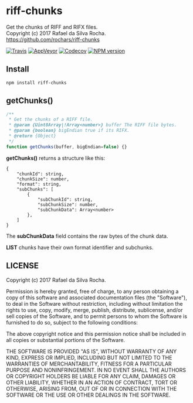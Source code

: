 # riff-chunks
Get the chunks of RIFF and RIFX files.  
Copyright (c) 2017 Rafael da Silva Rocha.  
https://github.com/rochars/riff-chunks

[![Travis](https://img.shields.io/travis/rochars/riff-chunks.svg?style=for-the-badge)](https://travis-ci.org/rochars/riff-chunks) [![AppVeyor](https://img.shields.io/appveyor/ci/rochars/riff-chunks.svg?style=for-the-badge&logo=appveyor)](https://ci.appveyor.com/project/rochars/riff-chunks) [![Codecov](https://img.shields.io/codecov/c/github/rochars/riff-chunks.svg?style=for-the-badge)](https://codecov.io/gh/rochars/riff-chunks) [![NPM version](https://img.shields.io/npm/v/riff-chunks.svg?style=for-the-badge)](https://www.npmjs.com/package/riff-chunks)

## Install
```
npm install riff-chunks
```

## getChunks()
```javascript
/**
 * Get the chunks of a RIFF file.
 * @param {Uint8Array|!Array<number>} buffer The RIFF file bytes.
 * @param {boolean} bigEndian true if its RIFX.
 * @return {Object}
 */
function getChunks(buffer, bigEndian=false) {}
```

**getChunks()** returns a structure like this:
```
{
    "chunkId": string,
    "chunkSize": number,
    "format": string,
    "subChunks": [
        {
            "subChunkId": string,
            "subChunkSize": number,
            "subChunkData": Array<number>
        },
    ]
}
```

The **subChunkData** field contains the raw bytes of the chunk data.

**LIST** chunks have their own format identifier and subchunks.

## LICENSE
Copyright (c) 2017 Rafael da Silva Rocha.

Permission is hereby granted, free of charge, to any person obtaining
a copy of this software and associated documentation files (the
"Software"), to deal in the Software without restriction, including
without limitation the rights to use, copy, modify, merge, publish,
distribute, sublicense, and/or sell copies of the Software, and to
permit persons to whom the Software is furnished to do so, subject to
the following conditions:

The above copyright notice and this permission notice shall be
included in all copies or substantial portions of the Software.

THE SOFTWARE IS PROVIDED "AS IS", WITHOUT WARRANTY OF ANY KIND,
EXPRESS OR IMPLIED, INCLUDING BUT NOT LIMITED TO THE WARRANTIES OF
MERCHANTABILITY, FITNESS FOR A PARTICULAR PURPOSE AND
NONINFRINGEMENT. IN NO EVENT SHALL THE AUTHORS OR COPYRIGHT HOLDERS BE
LIABLE FOR ANY CLAIM, DAMAGES OR OTHER LIABILITY, WHETHER IN AN ACTION
OF CONTRACT, TORT OR OTHERWISE, ARISING FROM, OUT OF OR IN CONNECTION
WITH THE SOFTWARE OR THE USE OR OTHER DEALINGS IN THE SOFTWARE.
